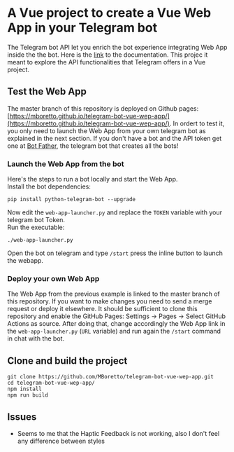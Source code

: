 # A Vue project to create a Vue Web App in your Telegram bot

The Telegram bot API let you enrich the bot experience integrating Web App inside the the bot.
Here is the [link](https://core.telegram.org/bots/webapps) to the documentation.
This projec it meant to explore the API functionalities that Telegram offers in a Vue project.

## Test the Web App
The master branch of this repository is deployed on Github pages: [https://mboretto.github.io/telegram-bot-vue-wep-app/](https://mboretto.github.io/telegram-bot-vue-wep-app/).
In ordert to test it, you only need to launch the Web App from your own telegram bot as explained in the next section.
If you don't have a bot and the API token get one at [Bot Father](https://t.me/botfather), the telegram bot that creates all the bots!

### Launch the Web App from the bot
Here's the steps to run a bot locally and start the Web App.  
Install the bot dependencies:

    pip install python-telegram-bot --upgrade

Now edit the `web-app-launcher.py` and replace the `TOKEN` variable with your telegram bot Token.  
Run the executable:

    ./web-app-launcher.py

Open the bot on telegram and type `/start` press the inline button to launch the webapp.


### Deploy your own Web App
The Web App from the previous example is linked to the master branch of this repository. If you want to make changes you need to send a merge request or deploy it elsewhere.
It should be sufficient to clone this repository and enable the GitHub Pages: Settings -> Pages -> Select GitHub Actions as source.
After doing that, change accordingly the Web App link in the `web-app-launcher.py` (`URL` variable) and run again the `/start` command in chat with the bot.


## Clone and build the project

    git clone https://github.com/MBoretto/telegram-bot-vue-wep-app.git
    cd telegram-bot-vue-wep-app/
    npm install
    npm run build


## Issues
- Seems to me that the Haptic Feedback is not working, also I don't feel any difference between styles
